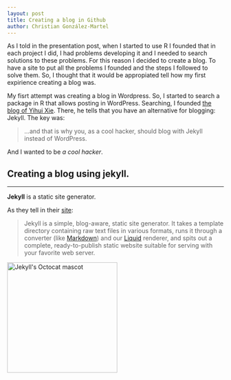 ```yaml
---
layout: post
title: Creating a blog in Github
author: Christian González-Martel
---
```


As I told in the presentation post, when I started to use R I founded that in each project I did, I had problems developing it and I needed to search solutions to these problems. For this reason I decided to create a blog. To have a site to put all the problems I founded and the steps I followed to solve them. So, I thought that it would be appropiated tell how my first expirience creating a blog was.

My fisrt attempt was creating a blog in Wordpress. So, I started to search a package in R that allows posting in WordPress. Searching, I founded [the blog of Yihui Xie](http://yihui.name/knitr/demo/wordpress/). There, he tells that you have an alternative for blogging: Jekyll. The key was:

> ...and that is why you, as a cool hacker, should blog with Jekyll instead of WordPress.

And I wanted to be *a cool hacker*.

## Creating a blog using jekyll. 
-----

**Jekyll** is a static site generator.

As they tell in their [site](http://jekyllrb.com/):

> Jekyll is a simple, blog-aware, static site generator. It takes a template directory containing raw text files in various formats, runs it through a converter (like [Markdown](https://daringfireball.net/projects/markdown/)) and our [Liquid](https://github.com/Shopify/liquid/wiki) renderer, and spits out a complete, ready-to-publish static website suitable for serving with your favorite web server.

<img src="http://jekyllrb.com/img/octojekyll.png" alt="Jekyll's Octocat mascot" width="256">

